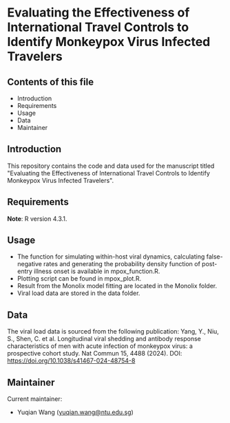 # Evaluating the Effectiveness of International Travel Controls to Identify Monkeypox Virus Infected Travelers

## Contents of this file

 - Introduction
 - Requirements
 - Usage
 - Data
 - Maintainer

## Introduction

This repository contains the code and data used for the manuscript titled "Evaluating the Effectiveness of International Travel Controls to Identify Monkeypox Virus Infected Travelers".


## Requirements

**Note**: R version 4.3.1.

## Usage

 - The function for simulating within-host viral dynamics, calculating false-negative rates and generating the probability density function of post-entry illness onset is available in mpox_function.R.
 - Plotting script can be found in mpox_plot.R.
 - Result from the Monolix model fitting are located in the Monolix folder.
 - Viral load data are stored in the data folder. 

## Data
The viral load data is sourced from the following publication:
Yang, Y., Niu, S., Shen, C. et al. Longitudinal viral shedding and antibody response characteristics of men with acute infection of monkeypox virus: a prospective cohort study. Nat Commun 15, 4488 (2024).
DOI: https://doi.org/10.1038/s41467-024-48754-8


## Maintainer

Current maintainer:
- Yuqian Wang (yuqian.wang@ntu.edu.sg)